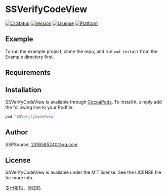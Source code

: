 # SSVerifyCodeView
[![CI Status](https://img.shields.io/travis/SSPSource/SSVerifyCodeView.svg?style=flat)](https://travis-ci.org/SSPSource/SSVerifyCodeView)
[![Version](https://img.shields.io/cocoapods/v/SSVerifyCodeView.svg?style=flat)](https://cocoapods.org/pods/SSVerifyCodeView)
[![License](https://img.shields.io/cocoapods/l/SSVerifyCodeView.svg?style=flat)](https://cocoapods.org/pods/SSVerifyCodeView)
[![Platform](https://img.shields.io/cocoapods/p/SSVerifyCodeView.svg?style=flat)](https://cocoapods.org/pods/SSVerifyCodeView)

## Example

To run the example project, clone the repo, and run `pod install` from the Example directory first.

## Requirements

## Installation

SSVerifyCodeView is available through [CocoaPods](https://cocoapods.org). To install
it, simply add the following line to your Podfile:

```ruby
pod 'SSVerifyCodeView'
```

## Author

SSPSource, 2316585240@qq.com

## License

SSVerifyCodeView is available under the MIT license. See the LICENSE file for more info.

支付密码，验证码  

